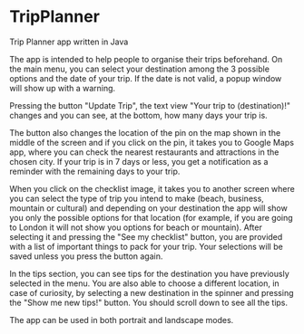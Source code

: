 # TripPlanner
Trip Planner app written in Java

The app is intended to help people to organise their trips beforehand.
On the main menu, you can select your destination among the 3 possible options and the date of your trip. If the date is not valid, a popup window will show up with a warning.

Pressing the button "Update Trip", the text view "Your trip to (destination)!" changes and you can see, at the bottom, how many days your trip is.

The button also changes the location of the pin on the map shown in the middle of the screen and if you click on the pin, it takes you to Google Maps app, where you can check the nearest restaurants and attractions in the chosen city. If your trip is in 7 days or less, you get a notification as a reminder with the remaining days to your trip.

When you click on the checklist image, it takes you to another screen where you can select the type of trip you intend to make (beach, business, mountain or cultural) and depending on your destination the app will show you only the possible options for that location (for example, if you are going to London it will not show you options for beach or mountain). After selecting it and pressing the "See my checklist" button, you are provided with a list of important things to pack for your trip. Your selections will be saved unless you press the button again.

In the tips section, you can see tips for the destination you have previously selected in the menu. You are also able to choose a different location, in case of curiosity, by selecting a new destination in the spinner and pressing the "Show me new tips!" button. You should scroll down to see all the tips.

The app can be used in both portrait and landscape modes.
